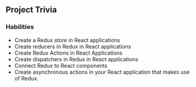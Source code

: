 ## Project Trivia

### Habilities

- Create a Redux store in React applications
- Create reducers in Redux in React applications
- Create Redux Actions in React Applications
- Create dispatchers in Redux in React applications
- Connect Redux to React components
- Create asynchronous actions in your React application that makes use of Redux.
